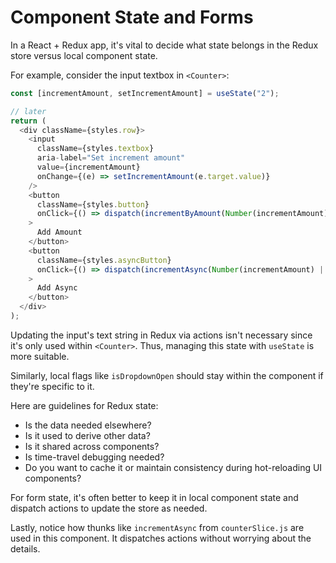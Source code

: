 # Component State and Forms

In a React + Redux app, it's vital to decide what state belongs in the Redux store versus local component state.

For example, consider the input textbox in `<Counter>`:

```javascript
const [incrementAmount, setIncrementAmount] = useState("2");

// later
return (
  <div className={styles.row}>
    <input
      className={styles.textbox}
      aria-label="Set increment amount"
      value={incrementAmount}
      onChange={(e) => setIncrementAmount(e.target.value)}
    />
    <button
      className={styles.button}
      onClick={() => dispatch(incrementByAmount(Number(incrementAmount) || 0))}
    >
      Add Amount
    </button>
    <button
      className={styles.asyncButton}
      onClick={() => dispatch(incrementAsync(Number(incrementAmount) || 0))}
    >
      Add Async
    </button>
  </div>
);
```

Updating the input's text string in Redux via actions isn't necessary since it's only used within `<Counter>`. Thus, managing this state with `useState` is more suitable.

Similarly, local flags like `isDropdownOpen` should stay within the component if they're specific to it.

Here are guidelines for Redux state:

- Is the data needed elsewhere?
- Is it used to derive other data?
- Is it shared across components?
- Is time-travel debugging needed?
- Do you want to cache it or maintain consistency during hot-reloading UI components?

For form state, it's often better to keep it in local component state and dispatch actions to update the store as needed.

Lastly, notice how thunks like `incrementAsync` from `counterSlice.js` are used in this component. It dispatches actions without worrying about the details.
